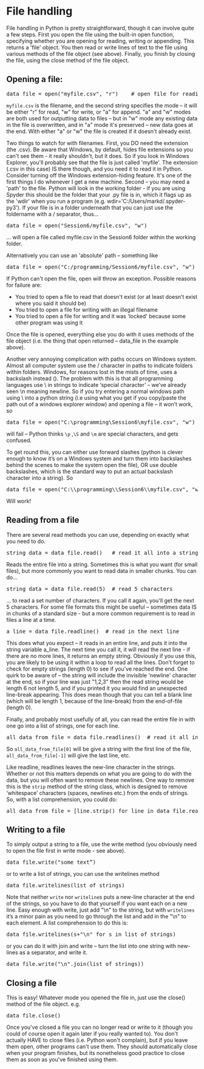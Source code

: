 File handling
================

File handling in Python is pretty straightforward, though it can involve quite a few steps. 
First you open the file using the built-in open function, specifying whether you are opening for reading, writing or appending. 
This returns a 'file' object. You then read or write lines of text to the file using various methods of the file object (see above). 
Finally, you finish by closing the file, using the close method of the file object.  

Opening a file:
--------------

<pre>data_file = open("myfile.csv", "r")    # open file for reading
</pre>

`myfile.csv` is the filename, and the second string specifies the mode – it will be either "r" for read, "w" for write, or "a" for append. 
"a" and "w" modes are both used for outputting data to files – but in "w" mode any existing data in the file is overwritten, and in "a" mode it's preserved – 
new data goes at the end. With either "a" or "w" the file is created if it doesn't already exist.

Two things to watch for with filenames. 
First, you DO need the extension (the .csv). Be aware that Windows, by default, 
hides file extensions so you can't see them - it really shouldn't, but it does. So if you look in Windows Explorer, 
you'll probably see that the file is just called 'myfile'. The extension (.csv in this case) IS there though, and you need it to read it in Python. 
Consider turning off the Windows extension-hiding feature. It's one of the first things I do whenever I get a new machine. 
Second – you may need a 'path' to the file. Python will look in the working folder - if you are using Spyder this should be the 
folder that your .py file is in, which it flags up as the 'wdir' when you run a program (e.g. wdir='C:/Users/markd/.spyder-py3'). If your file is in a folder underneath  that you can just use the foldername with a / separator, thus...

<pre>data_file = open("Session6/myfile.csv", "w")
</pre>

... will open a file called myfile.csv in the Session6 folder within the working folder.

Alternatively you can use an 'absolute' path – something like

<pre>data_file = open("C:/programming/Session6/myfile.csv", "w")
</pre>

If Python can't open the file, open will throw an exception. Possible reasons for failure are:
* You tried to open a file to read that doesn't exist (or at least doesn’t exist where you said it should be)
* You tried to open a file for writing with an illegal filename
* You tried to open a file for writing and it was 'locked' because some other program was using it

Once the file is opened, everything else you do with it uses methods of the file object (i.e. the thing that open returned – data_file in the example above).

Another very annoying complication with paths occurs on Windows system. Almost all computer system use the / character in paths to indicate folders within folders. Windows, for reasons lost in the mists of time, uses a backslash instead (\). The problem with this is that all programming languages use \ in strings to indicate ‘special character’ – we’ve already seen \n meaning newline. So if you try entering a normal windows path using \ into a python string (i.e using what you get if you copy/paste the path out of a windows explorer window) and opening a file – it won’t work, so 

<pre>data_file = open("C:\programming\Session6\myfile.csv", "w")
</pre>

will fail – Python thinks `\p` ,`\S` and `\m` are special characters, and gets confused.

To get round this, you can either use forward slashes (python is clever enough to know it’s on a Windows system and turn them into backslashes behind the scenes to make the system open the file), OR use double backslashes, which is the standard way to put an actual backslash character into a string). So

<pre>data_file = open("C:\\programming\\Session6\\myfile.csv", "w")
</pre>

Will work!


Reading from a file
-------------------

There are several read methods you can use, depending on exactly what you need to do.

<pre>string_data = data_file.read()   # read it all into a string
</pre>

Reads the entire file into a string. Sometimes this is what you want (for small files), but more commonly you want to read data in smaller chunks. You can do…

<pre>string_data = data_file.read(5)  # read 5 characters
</pre>
… to read a set number of characters. If you call it again, you'll get the next 5 characters. 
For some file formats this might be useful – sometimes data IS in chunks of a standard size - but a more common requirement is to read in files a line at a time.

<pre>a_line = data_file.readline()  # read in the next line
</pre>

This does what you expect – it reads in an entire line, and puts it into the string variable a_line. The next time you call it, it will read the next line - if there are no more lines, it returns an empty string. Obviously if you use this, you are likely to be using it within a loop to read all the lines. Don't forget to check for empty strings (length 0) to see if you've reached the end. One quirk to be aware of – the string will include the invisible 'newline' character at the end, so if your line was just "1,2,3" then the read string would be length 6 not length 5, and if you printed it you would find an unexpected line-break appearing. This does mean though that you can tell a blank line (which will be length 1, because of the line-break) from the end-of-file (length 0).

Finally, and probably most usefully of all, you can read the entire file in with one go into a list of strings, one for each line. 

<pre>all_data_from_file = data_file.readlines()  # read it all into list
</pre>

So `all_data_from_file[0]` will be give a string with the first line of the file, `all_data_from_file[-1]` will give the last line, etc.

Like readline, readlines leaves the new-line character in the strings. Whether or not this matters depends on what you are going to do with the data, 
but you will often want to remove these newlines. One way to remove this is the `strip` method of the string class, which is designed to remove ‘whitespace’ 
characters (spaces, newlines etc.) from the ends of strings. So, with a list comprehension, you could do:

<pre>all_data_from_file = [line.strip() for line in data_file.readlines()]  
</pre>

Writing to a file
-----------------

To simply output a string to a file, use the write method (you obviously need to open the file first in write mode - see above).

<pre>data_file.write("some text”)
</pre>

or to write a list of strings, you can use the writelines method

<pre>data_file.writelines(list_of_strings)
</pre>

Note that neither `write` nor `writeline`s puts a new-line character at the end of the strings, so you have to do that yourself if you want each on a new line. 
Easy enough with write, just add "\n" to the string, but with `writelines` it’s a minor pain as you need to go through the list 
and add in the "\n" to each element. A list comprehension to do this is:

<pre>data_file.writelines(s+"\n" for s in list_of_strings)
</pre>

or you can do it with join and write – turn the list into one string with new-lines as a separator, and write it.

<pre>data_file.write("\n".join(list_of_strings))
</pre>

Closing a file
--------------

This is easy! Whatever mode you opened the file in, just use the close() method of the file object. e.g. 

<pre>data_file.close()
</pre>

Once you've closed a file you can no longer read or write to it (though you could of course open it again later if you really wanted to). You don't actually HAVE to close files (i.e. Python won't complain), but if you leave them open, other programs can't use them. They should automatically close when your program finishes, but its nonetheless good practice to close them as soon as you've finished using them. 
